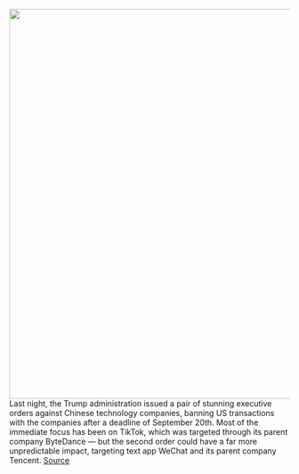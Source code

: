 <img src='https://cdn.vox-cdn.com/thumbor/LS4rtUDKUg4327-Z3MvcpmIzC9Y=/0x0:2040x1360/1200x800/filters:focal(857x517:1183x843)/cdn.vox-cdn.com/uploads/chorus_image/image/67170419/acastro_181126_1777_weChat_0003.0.jpg' width='700px' /><br/>
Last night, the Trump administration issued a pair of stunning executive orders against Chinese technology companies, banning US transactions with the companies after a deadline of September 20th. Most of the immediate focus has been on TikTok, which was targeted through its parent company ByteDance — but the second order could have a far more unpredictable impact, targeting text app WeChat and its parent company Tencent.
<a href='https://www.theverge.com/2020/8/7/21358252/tencent-wechat-ban-trump-executive-order-consequences'> Source <a/>